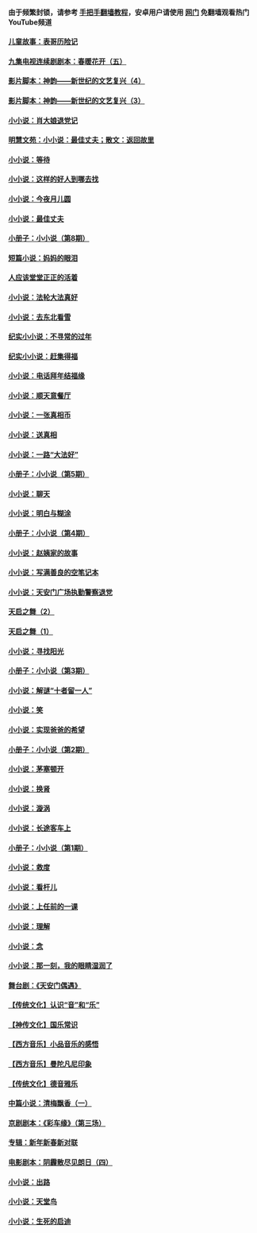 #### 由于频繁封锁，请参考 [手把手翻墙教程](https://github.com/gfw-breaker/guides/wiki/)，安卓用户请使用 [网门](https://github.com/gfw-breaker/nogfw/blob/master/dl.md?t=06221200) 免翻墙观看热门YouTube频道 

#### [儿童故事：表哥历险记](../pages/328/383535.md?t=06221200) 

#### [九集电视连续剧剧本：春暖花开（五）](../pages/328/275919.md?t=06221200) 

#### [影片脚本：神韵——新世纪的文艺复兴（4）](../pages/328/266089.md?t=06221200) 

#### [影片脚本：神韵——新世纪的文艺复兴（3）](../pages/328/266087.md?t=06221200) 

#### [小小说：肖大娘退党记](../pages/328/239807.md?t=06221200) 

#### [明慧文苑：小小说：最佳丈夫；散文：返回故里](../pages/328/3439.md?t=06221200) 

#### [小小说：等待](../pages/328/223927.md?t=06221200) 

#### [小小说：这样的好人到哪去找](../pages/328/209396.md?t=06221200) 

#### [小小说：今夜月儿圆](../pages/328/193588.md?t=06221200) 

#### [小小说：最佳丈夫](../pages/328/190938.md?t=06221200) 

#### [小册子：小小说（第8期）](../pages/328/188202.md?t=06221200) 

#### [短篇小说：妈妈的眼泪](../pages/328/187712.md?t=06221200) 

#### [人应该堂堂正正的活着](../pages/328/182430.md?t=06221200) 

#### [小小说：法轮大法真好](../pages/328/174669.md?t=06221200) 

#### [小小说：去东北看雪](../pages/328/173882.md?t=06221200) 

#### [纪实小小说：不寻常的过年](../pages/328/173187.md?t=06221200) 

#### [纪实小小说：赶集得福](../pages/328/172652.md?t=06221200) 

#### [小小说：电话拜年结福缘](../pages/328/172533.md?t=06221200) 

#### [小小说：顺天意餐厅](../pages/328/170182.md?t=06221200) 

#### [小小说：一张真相币](../pages/328/169410.md?t=06221200) 

#### [小小说：送真相](../pages/328/166713.md?t=06221200) 

#### [小小说：一路“大法好”](../pages/328/162016.md?t=06221200) 

#### [小册子：小小说（第5期）](../pages/328/161131.md?t=06221200) 

#### [小小说：聊天](../pages/328/159640.md?t=06221200) 

#### [小小说：明白与糊涂](../pages/328/158101.md?t=06221200) 

#### [小册子：小小说（第4期）](../pages/328/158006.md?t=06221200) 

#### [小小说：赵姨家的故事](../pages/328/157843.md?t=06221200) 

#### [小小说：写满善良的空笔记本](../pages/328/157382.md?t=06221200) 

#### [小小说：天安门广场执勤警察退党](../pages/328/156982.md?t=06221200) 

#### [天启之舞（2）](../pages/328/153440.md?t=06221200) 

#### [天启之舞（1）](../pages/328/153439.md?t=06221200) 

#### [小小说：寻找阳光](../pages/328/153065.md?t=06221200) 

#### [小册子：小小说（第3期）](../pages/328/151715.md?t=06221200) 

#### [小小说：解谜“十者留一人”](../pages/328/148967.md?t=06221200) 

#### [小小说：笑](../pages/328/148905.md?t=06221200) 

#### [小小说：实现爸爸的希望](../pages/328/148096.md?t=06221200) 

#### [小册子：小小说（第2期）](../pages/328/147214.md?t=06221200) 

#### [小小说：茅塞顿开](../pages/328/147030.md?t=06221200) 

#### [小小说：换肾](../pages/328/146770.md?t=06221200) 

#### [小小说：漩涡](../pages/328/146683.md?t=06221200) 

#### [小小说：长途客车上](../pages/328/145076.md?t=06221200) 

#### [小册子：小小说（第1期）](../pages/328/143963.md?t=06221200) 

#### [小小说：救度](../pages/328/143927.md?t=06221200) 

#### [小小说：看杆儿](../pages/328/142137.md?t=06221200) 

#### [小小说：上任前的一课](../pages/328/140808.md?t=06221200) 

#### [小小说：理解](../pages/328/140476.md?t=06221200) 

#### [小小说：念](../pages/328/139513.md?t=06221200) 

#### [小小说：那一刻，我的眼睛湿润了](../pages/328/138476.md?t=06221200) 

#### [舞台剧：《天安门偶遇》](../pages/328/117155.md?t=06221200) 

#### [【传统文化】认识“音”和“乐”](../pages/328/108667.md?t=06221200) 

#### [【神传文化】国乐常识](../pages/328/104225.md?t=06221200) 

#### [【西方音乐】小品音乐的感悟](../pages/328/102924.md?t=06221200) 

#### [【西方音乐】曼陀凡尼印象](../pages/328/102922.md?t=06221200) 

#### [【传统文化】德音雅乐](../pages/328/102923.md?t=06221200) 

#### [中篇小说：清梅飘香（一）](../pages/328/101058.md?t=06221200) 

#### [京剧剧本：《彩车缘》（第三场）](../pages/328/96434.md?t=06221200) 

#### [专辑：新年新春新对联](../pages/328/94991.md?t=06221200) 

#### [电影剧本：阴霾散尽见朗日（四）](../pages/328/87081.md?t=06221200) 

#### [小小说：出路](../pages/328/84848.md?t=06221200) 

#### [小小说：天堂鸟](../pages/328/83084.md?t=06221200) 

#### [小小说：生死的启迪](../pages/328/70977.md?t=06221200) 

